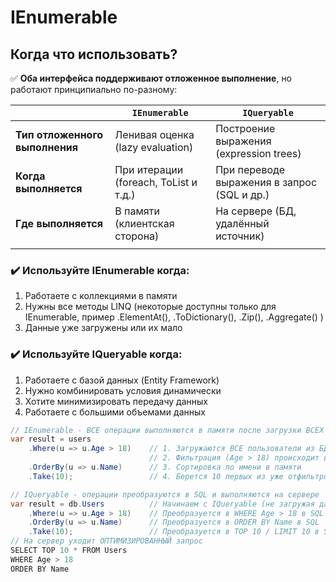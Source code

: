 # IEnumerable


## Когда что использовать?


✅ **Оба интерфейса поддерживают отложенное выполнение**, но работают принципиально по-разному:

|                                | `IEnumerable`                         | `IQueryable`                                |
| ------------------------------ | ------------------------------------- | ------------------------------------------- |
| **Тип отложенного выполнения** | Ленивая оценка (lazy evaluation)      | Построение выражения (expression trees)     |
| **Когда выполняется**          | При итерации (foreach, ToList и т.д.) | При переводе выражения в запрос (SQL и др.) |
| **Где выполняется**            | В памяти (клиентская сторона)         | На сервере (БД, удалённый источник)         |
|                                |                                       |                                             |

### ✔️ Используйте IEnumerable когда:

1. Работаете с коллекциями в памяти
2. Нужны все методы LINQ (некоторые доступны только для IEnumerable, пример .ElementAt(), .ToDictionary(), .Zip(), .Aggregate() )
3. Данные уже загружены или их мало
    

### ✔️ Используйте IQueryable когда:

1. Работаете с базой данных (Entity Framework)
2. Нужно комбинировать условия динамически
3. Хотите минимизировать передачу данных
4. Работаете с большими объемами данных


```csharp
// IEnumerable - ВСЕ операции выполняются в памяти после загрузки ВСЕХ данных
var result = users
    .Where(u => u.Age > 18)    // 1. Загружаются ВСЕ пользователи из БД
                               // 2. Фильтрация (Age > 18) происходит в памяти
    .OrderBy(u => u.Name)      // 3. Сортировка по имени в памяти
    .Take(10);                 // 4. Берется 10 первых из уже отфильтрованных

// IQueryable - операции преобразуются в SQL и выполняются на сервере
var result = db.Users          // Начинаем с IQueryable (не загружая данные)
    .Where(u => u.Age > 18)    // Преобразуется в WHERE Age > 18 в SQL
    .OrderBy(u => u.Name)      // Преобразуется в ORDER BY Name в SQL
    .Take(10);                 // Преобразуется в TOP 10 / LIMIT 10 в SQL
// На сервер уходит ОПТИМИЗИРОВАННЫЙ запрос
SELECT TOP 10 * FROM Users 
WHERE Age > 18 
ORDER BY Name
```